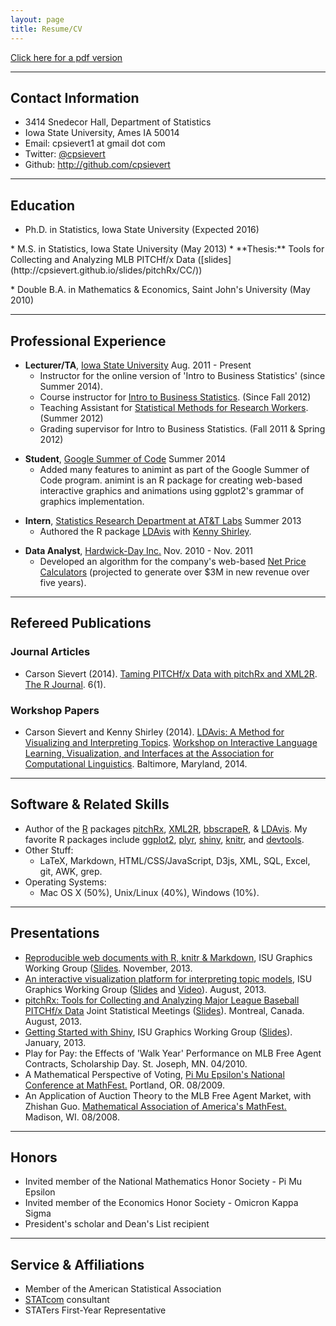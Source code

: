 ```yaml
---
layout: page
title: Resume/CV
---
```


[Click here for a pdf version](http://cpsievert.github.io/carson_sievert.pdf)

---

## Contact Information
* 3414 Snedecor Hall, Department of Statistics
* Iowa State University, Ames IA 50014
* Email: cpsievert1 at gmail dot com
* Twitter: [@cpsievert](http://twitter.com/cpsievert)
* Github: <http://github.com/cpsievert>

---

## Education
* Ph.D. in Statistics, Iowa State University (Expected 2016)
<p></p>
* M.S. in Statistics, Iowa State University (May 2013)
	* **Thesis:** Tools for Collecting and Analyzing MLB PITCHf/x Data ([slides](http://cpsievert.github.io/slides/pitchRx/CC/))
<p></p>
* Double B.A. in Mathematics & Economics, Saint John's University (May 2010)

---

## Professional Experience

* __Lecturer/TA__, [Iowa State University](http://www.stat.iastate.edu/) Aug. 2011 - Present
    * Instructor for the online version of 'Intro to Business Statistics' (since Summer 2014).
	* Course instructor for [Intro to Business Statistics](http://www.registrar.iastate.edu/catalog/2009-11/courses/stat.html#200). (Since Fall 2012)
	* Teaching Assistant for [Statistical Methods for Research Workers](http://www.registrar.iastate.edu/catalog/2009-11/courses/stat.html#400). (Summer 2012)
    * Grading supervisor for Intro to Business Statistics. (Fall 2011 & Spring 2012)

<p></p>

* __Student__, [Google Summer of Code](http://www.google-melange.com/gsoc/homepage/google/gsoc2014) Summer 2014
  * Added many features to animint as part of the Google Summer of Code program. animint is an R package for creating web-based interactive graphics and animations using ggplot2's grammar of graphics implementation.

<p></p>

* __Intern__, [Statistics Research Department at AT&T Labs](http://stats.research.att.com/) Summer 2013
	* Authored the R package [LDAvis](https://github.com/cpsievert/LDAvis) with [Kenny Shirley](http://www2.research.att.com/~kshirley/).
	
<p></p>


* __Data Analyst__, [Hardwick-Day Inc.](http://hardwickday.com/) Nov. 2010 - Nov. 2011
    * Developed an algorithm for the company's web-based [Net Price Calculators](http://hardwickday.com/capabilities/net-price-calculator) (projected to generate over $3M in new revenue over five years).
    
--- 

## Refereed Publications

### Journal Articles

* Carson Sievert (2014). [Taming PITCHf/x Data with pitchRx and XML2R](http://journal.r-project.org/archive/2014-1/sievert.pdf). [The R Journal](http://journal.r-project.org/). 6(1).

<p></p>

### Workshop Papers

* Carson Sievert and Kenny Shirley (2014). [LDAvis: A Method for Visualizing and Interpreting Topics](http://nlp.stanford.edu/events/illvi2014/papers/sievert-illvi2014.pdf). [Workshop on Interactive Language Learning, Visualization, and Interfaces at the Association for Computational Linguistics](http://nlp.stanford.edu/events/illvi2014/index.html). Baltimore, Maryland, 2014.

---

## Software & Related Skills

* Author of the [R](http://cran.r-project.org/) packages [pitchRx](http://cran.r-project.org/web/packages/pitchRx/), [XML2R](http://cran.r-project.org/web/packages/XML2R/index.html), [bbscrapeR](https://github.com/cpsievert/bbscrapeR), & [LDAvis](https://github.com/cpsievert/LDAvis). My favorite R packages include [ggplot2](http://cran.r-project.org/web/packages/ggplot2/index.html), [plyr](http://cran.r-project.org/web/packages/plyr/index.html), [shiny](http://cran.r-project.org/web/packages/shiny/index.html), [knitr](http://cran.r-project.org/web/packages/knitr/index.html), and [devtools](http://cran.r-project.org/web/packages/devtools/index.html).
* Other Stuff:
  * LaTeX, Markdown, HTML/CSS/JavaScript, D3js, XML, SQL, Excel, git, AWK, grep.
* Operating Systems:
	* Mac OS X (50%), Unix/Linux (40%), Windows (10%).
  
---
	
## Presentations

* [Reproducible web documents with R, knitr & Markdown](http://www.stat.iastate.edu/seminars/seminar.html?id=968), ISU Graphics Working Group ([Slides](http://cpsievert.github.io/slides/markdown/). November, 2013.
* [An interactive visualization platform for interpreting topic models](http://www.stat.iastate.edu/seminars/seminar.html?id=946), ISU Graphics Working Group ([Slides](http://cpsievert.github.io/slides/LDA/0926/) and [Video](https://www.dropbox.com/s/datl8sshpp859sh/LDAviz.mov)). August, 2013.
* [pitchRx: Tools for Collecting and Analyzing Major League Baseball PITCHf/x Data](http://www.amstat.org/meetings/jsm/2013/onlineprogram/AbstractDetails.cfm?abstractid=309308) Joint Statistical Meetings ([Slides](http://cpsievert.github.io/slides/pitchRx/jsm/)). Montreal, Canada. August, 2013.
* [Getting Started with Shiny](http://www.stat.iastate.edu/seminars/seminar.html?id=828), ISU Graphics Working Group ([Slides](http://cpsievert.github.com/slides/shiny/index.html)). January, 2013.
* Play for Pay: the Effects of 'Walk Year' Performance on MLB Free Agent Contracts, Scholarship Day. St. Joseph, MN. 04/2010.
* A Mathematical Perspective of Voting, [Pi Mu Epsilon's National Conference at MathFest.](http://www.maa.org/abstracts/mf2009-studentbook.pdf) Portland, OR. 08/2009.
* An Application of Auction Theory to the MLB Free Agent Market, with Zhishan Guo. [Mathematical Association of America's MathFest.](http://www.maa.org/abstracts/mf2008-studentbook.pdf) Madison, WI. 08/2008.

---

## Honors
* Invited member of the National Mathematics Honor Society - Pi Mu Epsilon
* Invited member of the Economics Honor Society - Omicron Kappa Sigma
* President's scholar and Dean's List recipient

---

## Service & Affiliations
* Member of the American Statistical Association
* [STATcom](http://streaming.stat.iastate.edu/~STATCOM/) consultant
* STATers First-Year Representative
